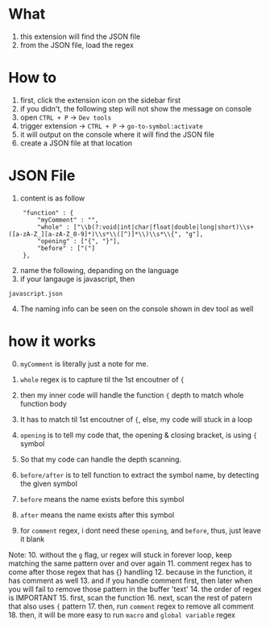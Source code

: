 # What

1. this extension will find the JSON file
2. from the JSON file, load the regex

# How to
1. first, click the extension icon on the sidebar first
2. if you didn't, the following step will not show the message on console
3. open `CTRL + P` -> `Dev tools`
4. trigger extension -> `CTRL + P` -> `go-to-symbol:activate`
5. it will output on the console where it will find the JSON file
6. create a JSON file at that location

# JSON File
1. content is as follow
```
    "function" : {
        "myComment" : "",
        "whole" : ["\\b(?:void|int|char|float|double|long|short)\\s+([a-zA-Z_][a-zA-Z_0-9]*)\\s*\\([^)]*\\)\\s*\\{", "g"],
        "opening" : ["{", "}"],
        "before" : ["("]
    },
```
2. name the following, depanding on the language
3. if your langauge is javascript, then
```
javascript.json
```
4. The naming info can be seen on the console shown in dev tool as well

# how it works
0. `myComment` is literally just a note for me.
1. `whole` regex is to capture til the 1st encoutner of `{`
2. then my inner code will handle the function `{` depth to match whole function body
3. It has to match til 1st encoutner of `{`, else, my code will stuck in a loop

4. `opening` is to tell my code that, the opening & closing bracket, is using `{` symbol
5. So that my code can handle the depth scanning.
6. `before/after` is to tell function to extract the symbol name, by detecting the given symbol
7. `before` means the name exists before this symbol
8. `after` means the name exists after this symbol

9. for `comment` regex, i dont need these `opening`, and `before`, thus, just leave it blank

Note:
10. without the `g` flag, ur regex will stuck in forever loop, keep matching the same pattern over and over again
11. comment regex has to come after those regex that has {} handling
12. because in the function, it has comment as well
13. and if you handle comment first, then later when you will fail to remove those pattern in the buffer 'text'
14. the order of regex is IMPORTANT
15. first, scan the function
16. next, scan the rest of patern that also uses `{` pattern
17. then, run `comment` regex to remove all comment
18. then, it will be more easy to run `macro` and `global variable`  regex
